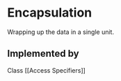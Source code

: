 # Encapsulation

Wrapping up the data in a single unit.

## Implemented by

Class
[[Access Specifiers]]
